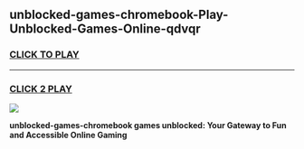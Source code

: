 
## unblocked-games-chromebook-Play-Unblocked-Games-Online-qdvqr
<h3>
<a href="https://premium76.site?title=unblocked-games-chromebook&ref=25A">CLICK TO PLAY</a></h3>
<hr>

<h3>
<a href="https://premium76.site?title=unblocked-games-chromebook&ref=25A">CLICK 2 PLAY</a>
  
</h3>

<a href="https://premium76.site?title=unblocked-games-chromebook&ref=25A"><img src="https://clearcache.store/games.png"></a>


**unblocked-games-chromebook games unblocked: Your Gateway to Fun and Accessible Online Gaming**

